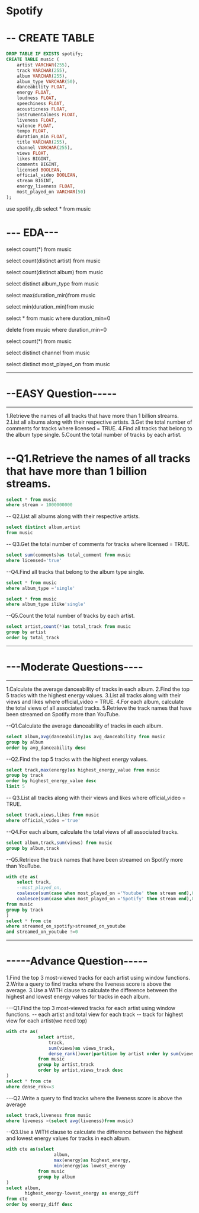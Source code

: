 # Spotify

# -- CREATE TABLE
```sql
DROP TABLE IF EXISTS spotify;
CREATE TABLE music (
    artist VARCHAR(255),
    track VARCHAR(255),
    album VARCHAR(255),
    album_type VARCHAR(50),
    danceability FLOAT,
    energy FLOAT,
    loudness FLOAT,
    speechiness FLOAT,
    acousticness FLOAT,
    instrumentalness FLOAT,
    liveness FLOAT,
    valence FLOAT,
    tempo FLOAT,
    duration_min FLOAT,
    title VARCHAR(255),
    channel VARCHAR(255),
    views FLOAT,
    likes BIGINT,
    comments BIGINT,
    licensed BOOLEAN,
    official_video BOOLEAN,
    stream BIGINT,
    energy_liveness FLOAT,
    most_played_on VARCHAR(50)
);
```
use spotify_db
select * from music

# --- EDA---
select count(*) from music

select count(distinct artist) from music



select count(distinct album) from music

select distinct album_type from music 

select max(duration_min)from music

select min(duration_min)from music

select * from music
where duration_min=0

delete from music
where duration_min=0

select count(*) from music

select distinct channel from music

select distinct most_played_on from music

----------------
# --EASY Question-----
------------


1.Retrieve the names of all tracks that have more than 1 billion streams.
2.List all albums along with their respective artists.
3.Get the total number of comments for tracks where licensed = TRUE.
4.Find all tracks that belong to the album type single.
5.Count the total number of tracks by each artist.


# --Q1.Retrieve the names of all tracks that have more than 1 billion streams.
```sql
select * from music
where stream > 1000000000
```

-- Q2.List all albums along with their respective artists.
```sql
select distinct album,artist
from music
```

-- Q3.Get the total number of comments for tracks where licensed = TRUE.
```sql
select sum(comments)as total_comment from music
where licensed='true'
```

--Q4.Find all tracks that belong to the album type single.
```sql
select * from music
where album_type ='single'
```
```sql
select * from music
where album_type ilike'single'
```

--Q5.Count the total number of tracks by each artist.
```sql
select artist,count(*)as total_track from music
group by artist
order by total_track
```


-----------
# ---Moderate Questions----
---------
1.Calculate the average danceability of tracks in each album.
2.Find the top 5 tracks with the highest energy values.
3.List all tracks along with their views and likes where official_video = TRUE.
4.For each album, calculate the total views of all associated tracks.
5.Retrieve the track names that have been streamed on Spotify more than YouTube.


--Q1.Calculate the average danceability of tracks in each album.
```sql
select album,avg(danceability)as avg_danceability from music
group by album
order by avg_danceability desc
```

--Q2.Find the top 5 tracks with the highest energy values.
```sql
select track,max(energy)as highest_energy_value from music
group by track
order by highest_energy_value desc
limit 5
```

-- Q3.List all tracks along with their views and likes where official_video = TRUE.
```sql
select track,views,likes from music
where official_video ='true'
```

--Q4.For each album, calculate the total views of all associated tracks.
```sql
select album,track,sum(views) from music
group by album,track
```

--Q5.Retrieve the track names that have been streamed on Spotify more than YouTube.
```sql
with cte as(
	select track,
	--most_played_on,
	coalesce(sum(case when most_played_on ='Youtube' then stream end),0)as streamed_on_youtube,
	coalesce(sum(case when most_played_on ='Spotify' then stream end),0)as streamed_on_spotify
from music
group by track
)
select * from cte
where streamed_on_spotify>streamed_on_youtube
and streamed_on_youtube !=0
```

--------
# -----Advance Question-----
1.Find the top 3 most-viewed tracks for each artist using window functions.
2.Write a query to find tracks where the liveness score is above the average.
3.Use a WITH clause to calculate the difference between the highest and lowest energy values for tracks in each album.

---Q1.Find the top 3 most-viewed tracks for each artist using window functions.
-- each artist and total view for each track
-- track for highest view for each artist(we need top)

```sql
with cte as(
			select artist,
				track,
				sum(views)as views_track,
				dense_rank()over(partition by artist order by sum(views)desc)as dense_rnk
			from music
			group by artist,track
			order by artist,views_track desc
)
select * from cte 
where dense_rnk<=3
```

---Q2.Write a query to find tracks where the liveness score is above the average
```sql
select track,liveness from music
where liveness >(select avg(liveness)from music)
```

--Q3.Use a WITH clause to calculate the difference between the highest and lowest energy values for tracks in each album.
```sql
with cte as(select 
                  album,
                  max(energy)as highest_energy,
                  min(energy)as lowest_energy
            from music
            group by album
)
select album,
       highest_energy-lowest_energy as energy_diff
from cte
order by energy_diff desc
```
















	


















































